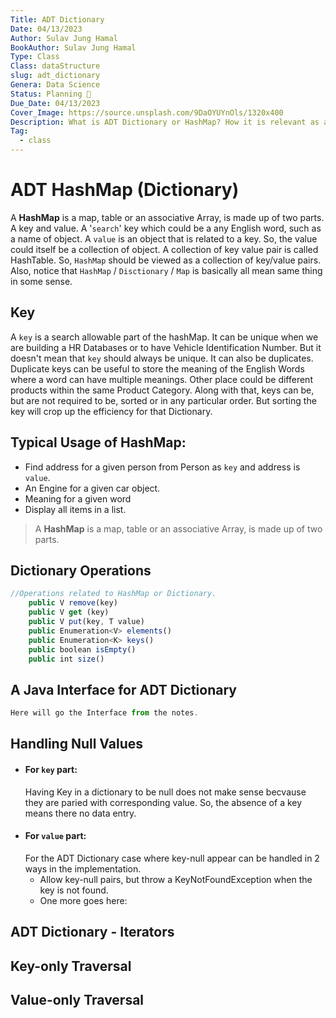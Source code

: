 ```yaml
---
Title: ADT Dictionary
Date: 04/13/2023
Author: Sulav Jung Hamal
BookAuthor: Sulav Jung Hamal
Type: Class
Class: dataStructure
slug: adt_dictionary
Genera: Data Science 
Status: Planning 🔗
Due_Date: 04/13/2023
Cover_Image: https://source.unsplash.com/9DaOYUYnOls/1320x400
Description: What is ADT Dictionary or HashMap? How it is relevant as a data structure? Learn all the operations and concepts related to it. 
Tag:
  - class
---
```


# ADT HashMap (Dictionary)
A **HashMap** is a map, table or an associative Array, is made up of two parts. A key and value. A '`search`' key which could be a any English word, such as a name of object. A `value` is an object that is related to a key. So, the value could itself be a collection of object. A collection of key value pair is called HashTable. So, `HashMap` should be viewed as a collection of key/value pairs.
Also, notice that `HashMap` / `Disctionary` / `Map` is basically all mean same thing in some sense. 

## Key
A `key` is a search allowable part of the hashMap. It can be unique when we are building a HR Databases or to have Vehicle Identification Number. But it doesn't mean that `key` should always be unique. It can also be duplicates. Duplicate keys can be useful to store the meaning of the English Words where a word can have multiple meanings. Other place could be different products within the same Product Category. Along with that, keys can be, but are not required to be, sorted or in any particular order. But sorting the key will crop up the efficiency for that Dictionary. 

## Typical Usage of HashMap:
- Find address for a given person from Person as `key` and address is `value`. 
- An Engine for a given car object. 
- Meaning for a given word 
- Display all items in a list. 

> A **HashMap** is a map, table or an associative Array, is made up of two parts.

## Dictionary Operations
```js
//Operations related to HashMap or Dictionary. 
	public V remove(key)
	public V get (key)
	public V put(key, T value)
	public Enumeration<V> elements()
	public Enumeration<K> keys()
	public boolean isEmpty()
	public int size()
```

## A Java Interface for ADT Dictionary
```js
Here will go the Interface from the notes. 
```

## Handling Null Values
- #### For `key` part:
  Having Key in a dictionary to be null does not make sense becvause they are paried with corresponding value. So, the absence of a key means there no data entry. 
- #### For `value` part: 
  For the ADT Dictionary case where key-null appear can be handled in 2 ways in the implementation. 
	- Allow key-null pairs, but throw a KeyNotFoundException when the key is not found. 
	- One more goes here: 

## ADT Dictionary - Iterators
## Key-only Traversal
## Value-only Traversal


  
